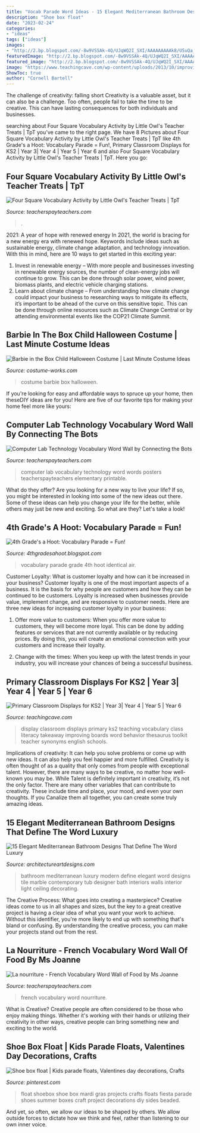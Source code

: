 ```yaml
---
title: "Vocab Parade Word Ideas - 15 Elegant Mediterranean Bathroom Designs That Define The Word Luxury"
description: "Shoe box float"
date: "2023-02-24"
categories:
- "ideas"
tags: ["ideas"]
images:
- "http://2.bp.blogspot.com/-8w9VSSAk-4Q/UJqWQ2I_SXI/AAAAAAAAAk8/U5uQa_QYQXQ/s1600/IMG_3862.JPG"
featuredImage: "http://2.bp.blogspot.com/-8w9VSSAk-4Q/UJqWQ2I_SXI/AAAAAAAAAk8/U5uQa_QYQXQ/s1600/IMG_3862.JPG"
featured_image: "http://2.bp.blogspot.com/-8w9VSSAk-4Q/UJqWQ2I_SXI/AAAAAAAAAk8/U5uQa_QYQXQ/s1600/IMG_3862.JPG"
image: "https://www.teachingcave.com/wp-content/uploads/2013/10/improving.jpg"
ShowToc: true
author: "Cornell Bartell"
---
```



The challenge of creativity: falling short
Creativity is a valuable asset, but it can also be a challenge. Too often, people fail to take the time to be creative. This can have lasting consequences for both individuals and businesses.

	

		
searching about Four Square Vocabulary Activity by Little Owl&#039;s Teacher Treats | TpT you've came to the right page. We have 8 Pictures about Four Square Vocabulary Activity by Little Owl&#039;s Teacher Treats | TpT like 4th Grade&#039;s a Hoot: Vocabulary Parade = Fun!, Primary Classroom Displays for KS2 | Year 3| Year 4 | Year 5 | Year 6 and also Four Square Vocabulary Activity by Little Owl&#039;s Teacher Treats | TpT. Here you go:
		
    
## Four Square Vocabulary Activity By Little Owl&#039;s Teacher Treats | TpT

<img loading=lazy src="https://ecdn.teacherspayteachers.com/thumbitem/Four-Square-Vocabulary-Activity-2208512-1473978124/original-2208512-1.jpg" onerror="this.onerror=null;this.src='https://tse4.mm.bing.net/th?id=OIP.3uIj3fdaLq8V_UK9tQCTUAAAAA&amp;pid=15.1';" alt="Four Square Vocabulary Activity by Little Owl&#039;s Teacher Treats | TpT">

_Source: teacherspayteachers.com_

>. 

	

2021: A year of hope with renewed energy
In 2021, the world is bracing for a new energy era with renewed hope. Keywords include ideas such as sustainable energy, climate change adaptation, and technology innovation. With this in mind, here are 10 ways to get started in this exciting year:
1. Invest in renewable energy – With more people and businesses investing in renewable energy sources, the number of clean-energy jobs will continue to grow. This can be done through solar power, wind power, biomass plants, and electric vehicle charging stations.
2. Learn about climate change – From understanding how climate change could impact your business to researching ways to mitigate its effects, it’s important to be ahead of the curve on this sensitive topic. This can be done through online resources such as Climate Change Central or by attending environmental events like the COP21 Climate Summit.

    
## Barbie In The Box Child Halloween Costume | Last Minute Costume Ideas

<img loading=lazy src="https://photos.costume-works.com/full/barbie4.jpg" onerror="this.onerror=null;this.src='https://tse1.mm.bing.net/th?id=OIP.94MaeaNyijGWrtLe9j-vkAHaNL&amp;pid=15.1';" alt="Barbie in the Box Child Halloween Costume | Last Minute Costume Ideas">

_Source: costume-works.com_

>costume barbie box halloween. 

	

If you're looking for easy and affordable ways to spruce up your home, then theseDIY ideas are for you! Here are five of our favorite tips for making your home feel more like yours: 

    
## Computer Lab Technology Vocabulary Word Wall By Connecting The Bots

<img loading=lazy src="https://ecdn.teacherspayteachers.com/thumbitem/Computer-Lab-Technology-Vocabulary-Word-Wall-088561000-1387181105-1500873471/original-1023406-1.jpg" onerror="this.onerror=null;this.src='https://tse2.mm.bing.net/th?id=OIP.xAv0yRcb6bUFsmiUjGHZEAAAAA&amp;pid=15.1';" alt="Computer Lab Technology Vocabulary Word Wall by Connecting the Bots">

_Source: teacherspayteachers.com_

>computer lab vocabulary technology word words posters teacherspayteachers elementary printable. 

	

What do they offer?
Are you looking for a new way to live your life? If so, you might be interested in looking into some of the new ideas out there. Some of these ideas can help you change your life for the better, while others may just be new and exciting. So what are they? Let's take a look!

    
## 4th Grade&#039;s A Hoot: Vocabulary Parade = Fun!

<img loading=lazy src="http://2.bp.blogspot.com/-8w9VSSAk-4Q/UJqWQ2I_SXI/AAAAAAAAAk8/U5uQa_QYQXQ/s1600/IMG_3862.JPG" onerror="this.onerror=null;this.src='https://tse1.mm.bing.net/th?id=OIP.ASFYSN8bk-XdFo0VJZmlXwHaJ4&amp;pid=15.1';" alt="4th Grade&#039;s a Hoot: Vocabulary Parade = Fun!">

_Source: 4thgradesahoot.blogspot.com_

>vocabulary parade grade 4th hoot identical air. 

	

Customer Loyalty: What is customer loyalty and how can it be increased in your business?
Customer loyalty is one of the most important aspects of a business. It is the basis for why people are customers and how they can be continued to be customers. Loyalty is increased when businesses provide value, implement change, and are responsive to customer needs. Here are three new ideas for increasing customer loyalty in your business:
1. Offer more value to customers: When you offer more value to customers, they will become more loyal. This can be done by adding features or services that are not currently available or by reducing prices. By doing this, you will create an emotional connection with your customers and increase their loyalty.

2. Change with the times: When you keep up with the latest trends in your industry, you will increase your chances of being a successful business.

    
## Primary Classroom Displays For KS2 | Year 3| Year 4 | Year 5 | Year 6

<img loading=lazy src="https://www.teachingcave.com/wp-content/uploads/2013/10/improving.jpg" onerror="this.onerror=null;this.src='https://tse1.mm.bing.net/th?id=OIP.4n6RdylHGAH6rWmPbDEVBAHaFj&amp;pid=15.1';" alt="Primary Classroom Displays for KS2 | Year 3| Year 4 | Year 5 | Year 6">

_Source: teachingcave.com_

>display classroom displays primary ks2 teaching vocabulary class literacy takeaway improving boards word behavior thesaurus toolkit teacher synonyms english schools. 

	

Implications of creativity: It can help you solve problems or come up with new ideas. It can also help you feel happier and more fulfilled.
Creativity is often thought of as a quality that only comes from people with exceptional talent. However, there are many ways to be creative, no matter how well-known you may be. While Talent is definitely important in creativity, it’s not the only factor. There are many other variables that can contribute to creativity. These include time and place, your mood, and even your own thoughts. If you Canalize them all together, you can create some truly amazing ideas.

    
## 15 Elegant Mediterranean Bathroom Designs That Define The Word Luxury

<img loading=lazy src="http://www.architectureartdesigns.com/wp-content/uploads/2015/02/15-Elegant-Mediterranean-Bathroom-Designs-That-Define-The-Word-Luxury-11-630x883.jpg" onerror="this.onerror=null;this.src='https://tse2.mm.bing.net/th?id=OIP.r_IZqNDZyjSJydxICjFLFAHaKY&amp;pid=15.1';" alt="15 Elegant Mediterranean Bathroom Designs That Define The Word Luxury">

_Source: architectureartdesigns.com_

>bathroom mediterranean luxury modern define elegant word designs tile marble contemporary tub designer bath interiors walls interior light ceiling decorating. 

	

The Creative Process: What goes into creating a masterpiece?
Creative ideas come to us in all shapes and sizes, but the key to a great creative project is having a clear idea of what you want your work to achieve. Without this identifier, you're more likely to end up with something that's bland or confusing. By understanding the creative process, you can make your projects stand out from the rest.

    
## La Nourriture - French Vocabulary Word Wall Of Food By Ms Joanne

<img loading=lazy src="https://ecdn.teacherspayteachers.com/thumbitem/La-nourriture-French-Vocabulary-Word-Wall-of-Food-1580058791/original-95692-4.jpg" onerror="this.onerror=null;this.src='https://tse1.mm.bing.net/th?id=OIP.l2dDFaKp26Fb1g4WyiJ2HwAAAA&amp;pid=15.1';" alt="La nourriture - French Vocabulary Word Wall of Food by Ms Joanne">

_Source: teacherspayteachers.com_

>french vocabulary word nourriture. 

	

What is Creative?
Creative people are often considered to be those who enjoy making things. Whether it's working with their hands or utilizing their creativity in other ways, creative people can bring something new and exciting to the world.

    
## Shoe Box Float | Kids Parade Floats, Valentines Day Decorations, Crafts

<img loading=lazy src="https://i.pinimg.com/originals/28/28/04/2828042cbbf168b4fb06968eaa77d31b.jpg" onerror="this.onerror=null;this.src='https://tse1.mm.bing.net/th?id=OIP.Ju_KN5rer9evu3J7mCK9UgHaJ4&amp;pid=15.1';" alt="Shoe box float | Kids parade floats, Valentines day decorations, Crafts">

_Source: pinterest.com_

>float shoebox shoe box mardi gras projects crafts floats fiesta parade shoes summer boxes craft project decorations diy sides beaded. 

	

And yet, so often, we allow our ideas to be shaped by others. We allow outside forces to dictate how we think and feel, rather than listening to our own inner voice.


